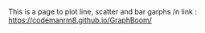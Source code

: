 This is a page to plot line, scatter and bar garphs /n
link : https://codemanrm8.github.io/GraphBoom/
